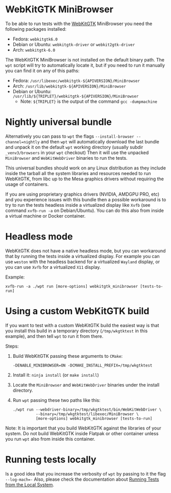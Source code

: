 # WebKitGTK MiniBrowser

To be able to run tests with the [WebKitGTK](https://webkitgtk.org/)
MiniBrowser you need the following packages installed:

* Fedora: `webkitgtk6.0`
* Debian or Ubuntu: `webkitgtk-driver` or `webkit2gtk-driver`
* Arch: `webkitgtk-6.0`

The WebKitGTK MiniBrowser is not installed on the default binary path.
The `wpt` script will try to automatically locate it, but if you need
to run it manually you can find it on any of this paths:

* Fedora: `/usr/libexec/webkitgtk-${APIVERSION}/MiniBrowser`
* Arch: `/usr/lib/webkitgtk-${APIVERSION}/MiniBrowser`
* Debian or Ubuntu: `/usr/lib/${TRIPLET}/webkitgtk-${APIVERSION}/MiniBrowser`
  * Note: `${TRIPLET}` is the output of the command `gcc -dumpmachine`

# Nightly universal bundle

Alternatively you can pass to `wpt` the flags `--install-browser --channel=nightly`
and then `wpt` will automatically download the last bundle and unpack it on the
default `wpt` working directory (usually subdir `_venv3/browsers` in your `wpt` checkout)
Then it will use the unpacked `MiniBrowser` and `WebKitWebDriver` binaries to run the tests.

This universal bundles should work on any Linux distribution as they include inside
the tarball all the system libraries and resources needed to run WebKitGTK, from libc
up to the Mesa graphics drivers without requiring the usage of containers.

If you are using proprietary graphics drivers (NVIDIA, AMDGPU PRO, etc) and you experience
issues with this bundle then a possible workaround is to try to run the tests headless
inside a virtualized display like `Xvfb` (see command `xvfb-run -a` on Debian/Ubuntu).
You can do this also from inside a virtual machine or Docker container.

# Headless mode

WebKitGTK does not have a native headless mode, but you can workaround that
by running the tests inside a virtualized display. For example you can use
`weston` with the headless backend for a virtualized `Wayland` display,
or you can use `Xvfb` for a virtualized `X11` display.

Example:

    xvfb-run -a ./wpt run [more-options] webkitgtk_minibrowser [tests-to-run]


# Using a custom WebKitGTK build

If you want to test with a custom WebKitGTK build the easiest way is that you
install this build in a temporary directory (`/tmp/wkgtktest` in this example),
and then tell `wpt` to run it from there.

Steps:

1. Build WebKitGTK passing these arguments to `CMake`:

       -DENABLE_MINIBROWSER=ON -DCMAKE_INSTALL_PREFIX=/tmp/wkgtktest

2. Install it: `ninja install` (or `make install`)
3. Locate the `MiniBrowser` and `WebKitWebDriver` binaries under the install directory.
4. Run `wpt` passing these two paths like this:

       ./wpt run --webdriver-binary=/tmp/wkgtktest/bin/WebKitWebDriver \
                 --binary=/tmp/wkgtktest/libexec/MiniBrowser \
                 [more-options] webkitgtk_minibrowser [tests-to-run]

Note: It is important that you build WebKitGTK against the libraries of your system.
Do not build WebKitGTK inside Flatpak or other container unless you run `wpt` also
from inside this container.

# Running tests locally

Is a good idea that you increase the verbosity of `wpt` by passing to it the flag `--log-mach=-`
Also, please check the documentation about [Running Tests from the Local System](from-local-system).
